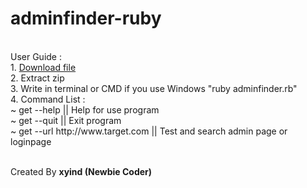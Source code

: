 # adminfinder-ruby
<br>
User Guide :<br>
1. <a href="https://github.com/xyind/adminfinder-ruby/archive/master.zip" target="_blank">Download file</a> <br>
2. Extract zip <br>
3. Write in terminal or CMD if you use Windows "ruby adminfinder.rb" <br>
4. Command List : <br>
    ~ get --help                           || Help for use program <br>
    ~ get --quit                           || Exit program <br>
    ~ get --url http://www.target.com      || Test and search admin page or loginpage <br>

<br>Created By <b>xyind (Newbie Coder)</b>

